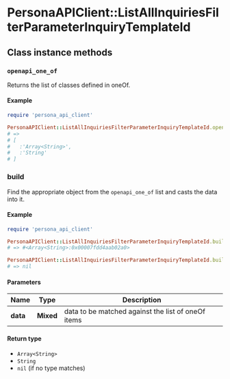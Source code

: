 # PersonaAPIClient::ListAllInquiriesFilterParameterInquiryTemplateId

## Class instance methods

### `openapi_one_of`

Returns the list of classes defined in oneOf.

#### Example

```ruby
require 'persona_api_client'

PersonaAPIClient::ListAllInquiriesFilterParameterInquiryTemplateId.openapi_one_of
# =>
# [
#   :'Array<String>',
#   :'String'
# ]
```

### build

Find the appropriate object from the `openapi_one_of` list and casts the data into it.

#### Example

```ruby
require 'persona_api_client'

PersonaAPIClient::ListAllInquiriesFilterParameterInquiryTemplateId.build(data)
# => #<Array<String>:0x00007fdd4aab02a0>

PersonaAPIClient::ListAllInquiriesFilterParameterInquiryTemplateId.build(data_that_doesnt_match)
# => nil
```

#### Parameters

| Name | Type | Description |
| ---- | ---- | ----------- |
| **data** | **Mixed** | data to be matched against the list of oneOf items |

#### Return type

- `Array<String>`
- `String`
- `nil` (if no type matches)

